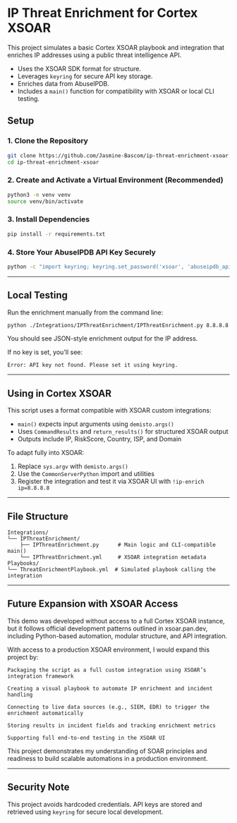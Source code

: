 # IP Threat Enrichment for Cortex XSOAR

This project simulates a basic Cortex XSOAR playbook and integration that enriches IP addresses using a public threat intelligence API.

- Uses the XSOAR SDK format for structure.
- Leverages `keyring` for secure API key storage.
- Enriches data from AbuseIPDB.
- Includes a `main()` function for compatibility with XSOAR or local CLI testing.

## Setup

### 1. Clone the Repository

```bash
git clone https://github.com/Jasmine-Bascom/ip-threat-enrichment-xsoar.git
cd ip-threat-enrichment-xsoar
```

### 2. Create and Activate a Virtual Environment (Recommended)

```bash
python3 -m venv venv
source venv/bin/activate
```

### 3. Install Dependencies

```bash
pip install -r requirements.txt
```

### 4. Store Your AbuseIPDB API Key Securely

```bash
python -c "import keyring; keyring.set_password('xsoar', 'abuseipdb_api_key', 'your-api-key')"
```

---

## Local Testing

Run the enrichment manually from the command line:

```bash
python ./Integrations/IPThreatEnrichment/IPThreatEnrichment.py 8.8.8.8
```

You should see JSON-style enrichment output for the IP address.

If no key is set, you'll see:

```
Error: API key not found. Please set it using keyring.
```

---

## Using in Cortex XSOAR

This script uses a format compatible with XSOAR custom integrations:

- `main()` expects input arguments using `demisto.args()`
- Uses `CommandResults` and `return_results()` for structured XSOAR output
- Outputs include IP, RiskScore, Country, ISP, and Domain

To adapt fully into XSOAR:

1. Replace `sys.argv` with `demisto.args()`
2. Use the `CommonServerPython` import and utilities
3. Register the integration and test it via XSOAR UI with `!ip-enrich ip=8.8.8.8`

---

## File Structure

```
Integrations/
└── IPThreatEnrichment/
    ├── IPThreatEnrichment.py      # Main logic and CLI-compatible main()
    └── IPThreatEnrichment.yml     # XSOAR integration metadata
Playbooks/
└── ThreatEnrichmentPlaybook.yml  # Simulated playbook calling the integration
```

---

## Future Expansion with XSOAR Access

This demo was developed without access to a full Cortex XSOAR instance, but it follows official development patterns outlined in xsoar.pan.dev, including Python-based automation, modular structure, and API integration.

With access to a production XSOAR environment, I would expand this project by:

    Packaging the script as a full custom integration using XSOAR’s integration framework

    Creating a visual playbook to automate IP enrichment and incident handling

    Connecting to live data sources (e.g., SIEM, EDR) to trigger the enrichment automatically

    Storing results in incident fields and tracking enrichment metrics

    Supporting full end-to-end testing in the XSOAR UI

This project demonstrates my understanding of SOAR principles and readiness to build scalable automations in a production environment.

---

## Security Note

This project avoids hardcoded credentials. API keys are stored and retrieved using `keyring` for secure local development.